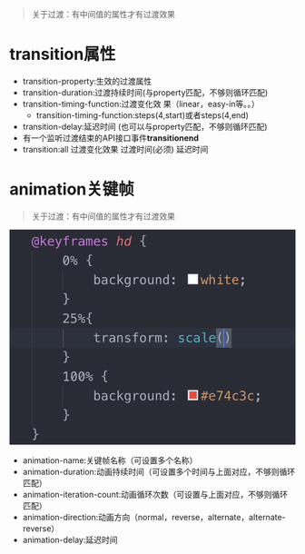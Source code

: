 <!--
 * @Descripttion: 
 * @version: 
 * @Author: wy
 * @Date: 2021年01月19日 22:16:07
 * @LastEditors: wy
 * @LastEditTime: 2021年01月20日 15:26:18
-->
> 关于过渡：有中间值的属性才有过渡效果

# transition属性
- transition-property:生效的过渡属性
- transition-duration:过渡持续时间(与property匹配，不够则循环匹配)
- transition-timing-function:过渡变化效 果（linear，easy-in等。。）
  - transition-timing-function:steps(4,start)或者steps(4,end)
- transition-delay:延迟时间 (也可以与property匹配，不够则循环匹配)
- 有一个监听过渡结束的API接口事件**transitionend**
- transition:all 过渡变化效果 过渡时间(必须) 延迟时间

# animation关键帧
> 关于过渡：有中间值的属性才有过渡效果

![](image/笔记/1611125201027.png)
- animation-name:关键帧名称（可设置多个名称）
- animation-duration:动画持续时间（可设置多个时间与上面对应，不够则循环匹配）
- animation-iteration-count:动画循环次数（可设置与上面对应，不够则循环匹配）
- animation-direction:动画方向（normal，reverse，alternate，alternate-reverse）
- animation-delay:延迟时间
